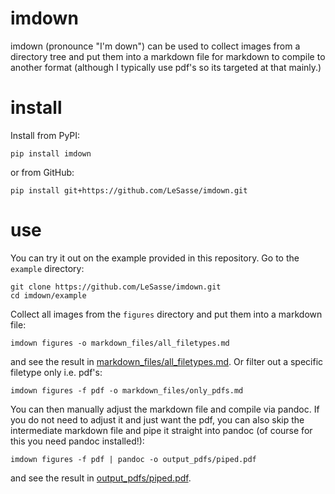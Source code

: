 # imdown

imdown (pronounce "I'm down") can be used to collect images from a directory
tree and put them into a markdown file for markdown to compile to another format
(although I typically use pdf's so its targeted at that mainly.)

# install

Install from PyPI:
```
pip install imdown
```
or from GitHub:
```
pip install git+https://github.com/LeSasse/imdown.git
```


# use

You can try it out on the example provided in this repository. Go to the `example`
directory:

```
git clone https://github.com/LeSasse/imdown.git
cd imdown/example
```

Collect all images from the `figures` directory and put them into a markdown file:

```
imdown figures -o markdown_files/all_filetypes.md
```
and see the result in [markdown_files/all_filetypes.md](example/markdown_files/all_filetypes.md).
Or filter out a specific filetype only i.e. pdf's:

```
imdown figures -f pdf -o markdown_files/only_pdfs.md
```

You can then manually adjust the markdown file and compile via pandoc.
If you do not need to adjust it and just want the pdf, you can also skip the intermediate markdown file
and pipe it straight into pandoc (of course for this you need pandoc installed!):

```
imdown figures -f pdf | pandoc -o output_pdfs/piped.pdf
```
and see the result in [output_pdfs/piped.pdf](example/output_pdfs/piped.pdf).
